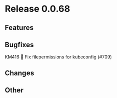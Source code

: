 # Release 0.0.68

## Features

## Bugfixes
KM416 🐛 Fix filepermissions for kubeconfig (#709)

## Changes

## Other

